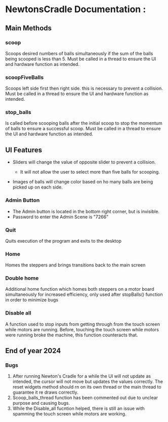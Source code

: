 # NewtonsCradle Documentation :

## Main Methods

### scoop
Scoops desired numbers of balls simultaneously if the sum of the balls being scooped is less than 5.
Must be called in a thread to ensure the UI and hardware function as intended.

### scoopFiveBalls
Scoops left side first then right side. this is necessary to prevent a collision.
Must be called in a thread to ensure the UI and hardware function as intended.

### stop_balls
Is called before scooping balls after the initial scoop to stop the momentum of balls to ensure a successful scoop.
Must be called in a thread to ensure the UI and hardware function as intended.

## UI Features
* Sliders will change the value of opposite slider to prevent a collision. 
  * It will not allow the user to select more than five balls for scooping.

* Images of balls will change color based on ho many balls are being picked up on each side.

### Admin Button
* The Admin button is located in the bottom right corner, but is invisible.
* Password to enter the Admin Scene is "7266"

### Quit
Quits execution of the program and exits to the desktop

### Home
Homes the steppers and brings transitions back to the main screen

### Double home
Additional home function which homes both steppers on a motor board simultaneously for increased efficiency, only used after stopBalls() function in order to minimize bugs

### Disable all
A function used to stop inputs from getting through from the touch screen while motors are running. Before, touching the touch screen while motors were running broke the machine, this function counteracts that.

## End of year 2024

### Bugs
1. After running Newton's Cradle for a while the UI will not update as intended, the cursor will not move but updates the values correctly. The reset widgets method should rn on its own thread or the main thread to guarantee it re draws correctly.
2. Scoop_balls_thread function has been commented out due to unclear purpose and causing bugs.  
3. While the Disable_all fucntion helped, there is still an issue with spamming the touch screen while motors are working.
